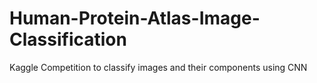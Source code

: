 # Human-Protein-Atlas-Image-Classification
Kaggle Competition to classify images and their components using CNN
